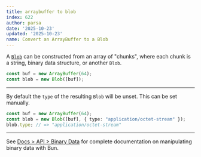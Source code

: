 ```yaml
---
title: arraybuffer to blob
index: 622
author: parsa
date: '2025-10-23'
updated: '2025-10-23'
name: Convert an ArrayBuffer to a Blob
---
```


A [`Blob`](https://developer.mozilla.org/en-US/docs/Web/API/Blob) can be constructed from an array of "chunks", where each chunk is a string, binary data structure, or another `Blob`.

```ts
const buf = new ArrayBuffer(64);
const blob = new Blob([buf]);
```

---

By default the `type` of the resulting `Blob` will be unset. This can be set manually.

```ts
const buf = new ArrayBuffer(64);
const blob = new Blob([buf], { type: "application/octet-stream" });
blob.type; // => "application/octet-stream"
```

---

See [Docs > API > Binary Data](https://bun.sh/docs/api/binary-data#conversion) for complete documentation on manipulating binary data with Bun.
